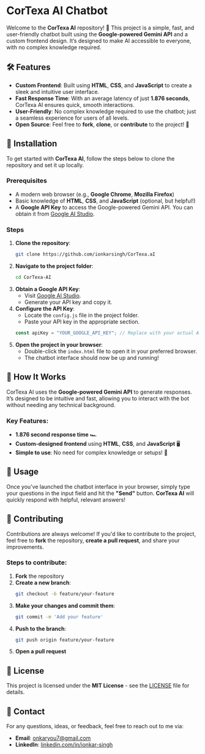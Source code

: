 # CorTexa AI Chatbot

Welcome to the **CorTexa AI** repository! 🚀 This project is a simple, fast, and user-friendly chatbot built using the **Google-powered Gemini API** and a custom frontend design. It’s designed to make AI accessible to everyone, with no complex knowledge required.

## 🛠️ Features
- **Custom Frontend**: Built using **HTML**, **CSS**, and **JavaScript** to create a sleek and intuitive user interface.
- **Fast Response Time**: With an average latency of just **1.876 seconds**, CorTexa AI ensures quick, smooth interactions.
- **User-Friendly**: No complex knowledge required to use the chatbot; just a seamless experience for users of all levels.
- **Open Source**: Feel free to **fork**, **clone**, or **contribute** to the project! 🙌

## 🚀 Installation

To get started with **CorTexa AI**, follow the steps below to clone the repository and set it up locally.

### Prerequisites
- A modern web browser (e.g., **Google Chrome**, **Mozilla Firefox**)
- Basic knowledge of **HTML**, **CSS**, and **JavaScript** (optional, but helpful!)
- A **Google API Key** to access the Google-powered Gemini API. You can obtain it from [Google AI Studio](https://aistudio.google.com/apikey).

### Steps
1. **Clone the repository**:
    ```bash
    git clone https://github.com/ionkarsingh/CorTexa.aI
    ```
2. **Navigate to the project folder**:
    ```bash
    cd CorTexa-AI
    ```
3. **Obtain a Google API Key**:
    - Visit [Google AI Studio](https://aistudio.google.com/apikey).
    - Generate your API key and copy it.
4. **Configure the API Key**:
    - Locate the `config.js` file in the project folder.
    - Paste your API key in the appropriate section.
    ```js
    const apiKey = "YOUR_GOOGLE_API_KEY"; // Replace with your actual API key
    ```
5. **Open the project in your browser**:
    - Double-click the `index.html` file to open it in your preferred browser.
    - The chatbot interface should now be up and running!

## 🧠 How It Works

CorTexa AI uses the **Google-powered Gemini API** to generate responses. It’s designed to be intuitive and fast, allowing you to interact with the bot without needing any technical background.

### Key Features:
- **1.876 second response time** 🏎️
- **Custom-designed frontend** using **HTML**, **CSS**, and **JavaScript** 🖥️
- **Simple to use**: No need for complex knowledge or setups! 🎯

## 📜 Usage

Once you’ve launched the chatbot interface in your browser, simply type your questions in the input field and hit the **"Send"** button. **CorTexa AI** will quickly respond with helpful, relevant answers!

## 🔧 Contributing

Contributions are always welcome! If you'd like to contribute to the project, feel free to **fork** the repository, **create a pull request**, and share your improvements.

### Steps to contribute:
1. **Fork** the repository
2. **Create a new branch**:
    ```bash
    git checkout -b feature/your-feature
    ```
3. **Make your changes and commit them**:
    ```bash
    git commit -m 'Add your feature'
    ```
4. **Push to the branch**:
    ```bash
    git push origin feature/your-feature
    ```
5. **Open a pull request**

## 📄 License

This project is licensed under the **MIT License** - see the [LICENSE](LICENSE) file for details.

## 🤖 Contact

For any questions, ideas, or feedback, feel free to reach out to me via:

- **Email**: [onkaryou7@gmail.com](mailto:onkaryou7@gmail.com)
- **LinkedIn**: [linkedin.com/in/ionkar-singh](https://linkedin.com/in/ionkar-singh)
